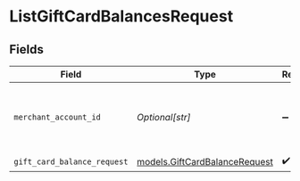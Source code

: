 # ListGiftCardBalancesRequest


## Fields

| Field                                                                | Type                                                                 | Required                                                             | Description                                                          | Example                                                              |
| -------------------------------------------------------------------- | -------------------------------------------------------------------- | -------------------------------------------------------------------- | -------------------------------------------------------------------- | -------------------------------------------------------------------- |
| `merchant_account_id`                                                | *Optional[str]*                                                      | :heavy_minus_sign:                                                   | The ID of the merchant account to use for this request.              | default                                                              |
| `gift_card_balance_request`                                          | [models.GiftCardBalanceRequest](../models/giftcardbalancerequest.md) | :heavy_check_mark:                                                   | N/A                                                                  |                                                                      |